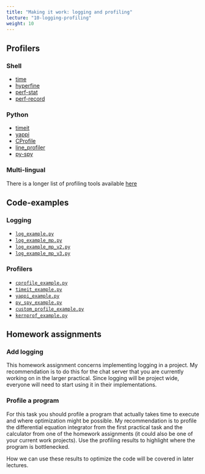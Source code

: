 ```yaml
---
title: "Making it work: logging and profiling"
lecture: "10-logging-profiling"
weight: 10
---
```


## Profilers

### Shell

- [time](https://www.gnu.org/software/time/)
- [hyperfine](https://github.com/sharkdp/hyperfine)
- [perf-stat](https://man7.org/linux/man-pages/man1/perf-stat.1.html)
- [perf-record](https://man7.org/linux/man-pages/man1/perf-record.1.html)

### Python

- [timeit](https://docs.python.org/3/library/timeit.html)
- [yappi](https://github.com/sumerc/yappi)
- [CProfile](https://docs.python.org/3/library/profile.html)
- [line_profiler](https://github.com/pyutils/line_profiler)
- [py-spy](https://github.com/benfred/py-spy)

### Multi-lingual

There is a longer list of profiling tools available [here](https://en.wikipedia.org/wiki/List_of_performance_analysis_tools)

## Code-examples

### Logging

- [`log_example.py`](code/python-scripts/log_example.py)
- [`log_example_mp.py`](code/python-scripts/log_example.py)
- [`log_example_mp_v2.py`](code/python-scripts/log_example_mp_v2.py)
- [`log_example_mp_v3.py`](code/python-scripts/log_example_mp_v3.py)

### Profilers

- [`cprofile_example.py`](code/python-scripts/cprofile_example.py)
- [`timeit_example.py`](code/python-scripts/timeit_example.py)
- [`yappi_example.py`](code/python-scripts/yappi_example.py)
- [`py_spy_example.py`](code/python-scripts/py_spy_example.py)
- [`custom_profile_example.py`](code/python-scripts/custom_profile_example.py)
- [`kernprof_example.py`](code/python-scripts/kernprof_example.py)

## Homework assignments

### Add logging

This homework assignment concerns implementing logging in a project. My recommendation is to do this
for the chat server that you are currently working on in the larger practical. Since logging will be
project wide, everyone will need to start using it in their implementations.

### Profile a program

For this task you should profile a program that actually takes time to execute and where
optimization might be possible. My recommendation is to profile the differential equation integrator
from the first practical task and the calculator from one of the homework assignments (it could also
be one of your current work projects). Use the profiling results to highlight where the program is
bottlenecked.

How we can use these results to optimize the code will be covered in later lectures.
